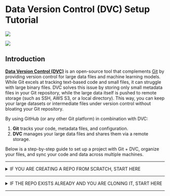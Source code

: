 # Data Version Control (DVC) Setup Tutorial

![](https://dvc.org/img/logos/dvc.svg)

![](https://dvc.org/static/fc45be68b6d7ea2eae90eda3ff00ba1e/5887a/Hero%20Visualization.avif)

## Introduction
[**Data Version Control (DVC)**](https://dvc.org/) is an open-source tool that complements [Git](https://git-scm.com/) by providing version control for large data files and machine learning models. While Git excels at tracking text-based code and small files, it can struggle with large binary files. DVC solves this issue by storing only small metadata files in your Git repository, while the large data itself is pushed to remote storage (such as SSH, AWS S3, or a local directory). This way, you can keep your large datasets or intermediate files under version control without bloating your Git repository.

By using GitHub (or any other Git platform) in combination with DVC:
1. **Git** tracks your code, metadata files, and configuration.
2. **DVC** manages your large data files and shares them via a remote storage.

Below is a step-by-step guide to set up a project with Git + DVC, organize your files, and sync your code and data across multiple machines.

---

<details><summary>IF YOU ARE CREATING A REPO FROM SCRATCH, START HERE</summary>
<p>

### **I. Initial Setup**  
1. **Install Required Tools:** 
Ensure you have installed: 
  - **Git** : [Download Git](https://git-scm.com/)
 
  - **DVC** : [Install DVC](https://dvc.org/)
 
 > [!NOTE]
 > On ODU-Wahab load DVC with `module load dvc` and prior to any DVC command use `crun.dvc <command>`
 
2. **Initialize a Git Repository:** 

  ```bash
  git init
  ```
 
3. **Initialize DVC in the Project:** 

```bash
dvc init
git add .dvc
git commit -m "Initialize DVC"
```


---

### **II. Organize Your Directory** 
Structure your directory like this:


```plaintext
project/
│
├── data/                # Raw and processed data (DVC tracked)
├── intermediate_files/  # Temporary or intermediate data (DVC tracked)
├── src/                 # Code (Git tracked)
├── output/              # Final outputs (Git tracked)
├── README.md            # Documentation (Git tracked)
└── .gitignore           # To specify ignored files and folders
```


---

### **III. Configure DVC for `data/` and `intermediate_files/`**  
1. **Track `data/` and `intermediate_files/` with DVC:** 

```bash
dvc add data/
dvc add intermediate_files/
```
 
2. **Store metadata in Git:** 
Add the `.dvc` files (but not the actual data) to Git:

```bash
git add data.dvc intermediate_files.dvc .gitignore
git commit -m "Track data and intermediate files with DVC"
```

---

### **IV. Set Up DVC Remote for Data Storage** 
DVC remotes allow you to store large files externally.
 
1. **Choose a Remote Backend:** 
Supported options include S3, Azure, GCP, SSH, or local directories. For example: 
  - **Passwordless SSH** :

```bash
ssh-keygen -t rsa -b 4096 -C "myemail@email.edu"
ssh-copy-id username@your-server
```

  - **SSH Remote** :

```bash
dvc remote add -d myremote ssh://username@your-server:/path/to/dvc-storage
```
 
  - **Local Directory Remote** :

```bash
dvc remote add -d myremote /path/to/external/dvc-storage
```
 
2. **Push Data to the Remote:** 

```bash
dvc push
```

---

### **V. Configure `.gitignore`** 
Add the following lines to `.gitignore` to exclude DVC-tracked files from Git:

```kotlin
data/
intermediate_files/
```
DVC automatically updates `.gitignore` when you `dvc add` files or folders.

---

### **VI. Commit Code and Non-DVC Files** Add and commit all remaining files (e.g., `src/`, `output/`, and other project files) to Git:

```bash
git add src/ output/ README.md
git commit -m "Add project code and outputs"
```


---

### **VII. Push to GitHub**  
1. **Create a GitHub Repository** : 
  - Go to [GitHub](https://github.com/) .
 
  - Create a new repository (e.g., `project-repo`).
 
2. **Add GitHub Remote:** 

```bash
git remote add origin https://github.com/<username>/<project-repo>.git
```
 
3. **Push to GitHub:** 

```bash
git push -u origin master
```

</p>
</details>

---

<details><summary>IF THE REPO EXISTS ALREADY AND YOU ARE CLONING IT, START HERE</summary>
<p>

### **VIII. Sync Across Machines**  
1. **Clone the GitHub Repository:** 
On another machine:

```bash
git clone https://github.com/<username>/<project-repo>.git
cd project-repo
```
 
 1.5 **Change User**
 If you are not the user who originally set-up the remote storage you will need to change the userID which uses SSH to download the files. You need to have proper access to the remote storage location to use
 
 ```
 dvc remote modify myremote user their_username
 ```
 
2. **Pull Data with DVC:** 

```bash
dvc pull
```
This will download the `data/` and `intermediate_files/` folders from the DVC remote.

***Note***
To pull ODU-Wahab hosted files you must do this to only require a single password entry
```
eval "$(ssh-agent -s)"
ssh-add ~/.ssh/id_rsa
dvc pull
```

---

### **IX. Workflow for Changes**  
1. **Add New Data:**  
  - Save new files in `data/` or `intermediate_files/`.
 
  - Track them with:

```bash
dvc add data/ intermediate_files/
```
 
2. **Push Changes:**  
  - Commit code or metadata to Git:

```bash
git add .
git commit -m "Update code and data"
git push
```
 
  - Push data to the DVC remote:

```bash
dvc push
```
 
3. **Sync Changes on Another Machine:**  
  - Pull Git updates:

```bash
git pull
```
 
  - Pull data updates:

```bash
dvc pull
```

</p>
</details>

---
